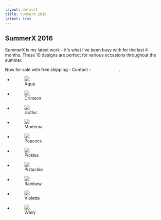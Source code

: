 ```yaml
---
layout: default
title: SummerX 2016
latest: true
---
```


## SummerX 2016

SummerX is my latest work - it's what I've been busy with for the last 4 months. These 10 designs are perfect for various occasions throughout the summer.

Now for sale with free shipping - Contact - <b style="color: #fefefe;">9998650102</b>.

<!-- <div class="disclaimer">(Click each set to see more photos)</div> -->

<ul class="rig columns-2">
<li>
<figure>
<a href="{{ site.url }}/latest/aqua"   class="fresco" data-fresco-group="one"
data-fresco-caption=""><img src="{{ site.url }}/images/latest/aqua/aqua-1.jpg"></a>
<figcaption class="visible">Aqua</figcaption>
</figure>
</li>
<li>
<figure>
<a href="{{ site.url }}/latest/crimson"   class="fresco" data-fresco-group="one"
data-fresco-caption=""><img src="{{ site.url }}/images/latest/crimson/crimson-1.jpg"></a>
<figcaption class="visible">Crimson</figcaption>
</figure>
</li>
</ul>



<ul class="rig columns-2">
<li>
<figure>
<a href="{{ site.url }}/images/latest/gothic/gothic-1.jpg"   class="fresco" data-fresco-group="one"
data-fresco-caption=""><img src="{{ site.url }}/images/latest/gothic/gothic-1.jpg"></a>
<figcaption class="visible">Gothic</figcaption>
</figure>
</li>
<li>
<figure>
<a href="{{ site.url }}/images/latest/moderna/moderna-1.jpg"   class="fresco" data-fresco-group="one"
data-fresco-caption=""><img src="{{ site.url }}/images/latest/moderna/moderna-1.jpg"></a>
<figcaption class="visible">Moderna</figcaption>
</figure>
</li>
</ul>


<ul class="rig columns-2">
<li>
<figure>
<a href="{{ site.url }}/images/latest/peacock/peacock-1.jpg"   class="fresco" data-fresco-group="one"
data-fresco-caption=""><img src="{{ site.url }}/images/latest/peacock/peacock-1.jpg"></a>
<figcaption class="visible">Peacock</figcaption>
</figure>
</li>
<li>
<figure>
<a href="{{ site.url }}/images/latest/pickles/pickles-1.jpg"   class="fresco" data-fresco-group="one"
data-fresco-caption=""><img src="{{ site.url }}/images/latest/pickles/pickles-1.jpg"></a>
<figcaption class="visible">Pickles</figcaption>
</figure>
</li>
</ul>


<ul class="rig columns-2">
<li>
<figure>
<a href="{{ site.url }}/images/latest/pistachio/pistachio-1.jpg"   class="fresco" data-fresco-group="one"
data-fresco-caption=""><img src="{{ site.url }}/images/latest/pistachio/pistachio-1.jpg"></a>
<figcaption class="visible">Pistachio</figcaption>
</figure>
</li>
<li>
<figure>
<a href="{{ site.url }}/images/latest/rainbow/rainbow-1.jpg"   class="fresco" data-fresco-group="one"
data-fresco-caption=""><img src="{{ site.url }}/images/latest/rainbow/rainbow-1.jpg"></a>
<figcaption class="visible">Rainbow</figcaption>
</figure>
</li>
</ul>


<ul class="rig columns-2">
<li>
<figure>
<a href="{{ site.url }}/images/latest/violetta/violetta-1.jpg"   class="fresco" data-fresco-group="one"
data-fresco-caption=""><img src="{{ site.url }}/images/latest/violetta/violetta-1.jpg"></a>
<figcaption class="visible">Violetta</figcaption>
</figure>
</li>
<li>
<figure>
<a href="{{ site.url }}/images/latest/wavy/wavy-1.jpg"   class="fresco" data-fresco-group="one"
data-fresco-caption=""><img src="{{ site.url }}/images/latest/wavy/wavy-1.jpg"></a>
<figcaption class="visible">Wavy</figcaption>
</figure>
</li>
</ul>
